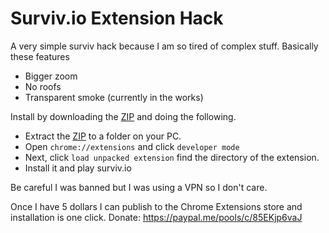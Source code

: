 # Surviv.io Extension Hack
A very simple surviv hack because I am so tired of complex stuff. Basically these features

* Bigger zoom
* No roofs
* Transparent smoke (currently in the works)

Install by downloading the <a href="https://github.com/IceHacks/surviv-extension/archive/master.zip">ZIP</a> and doing the following.

* Extract the <a href="https://github.com/IceHacks/surviv-extension/archive/master.zip">ZIP</a> to a folder on your PC.
* Open `chrome://extensions` and click `developer mode`
* Next, click `load unpacked extension` find the directory of the extension.
* Install it and play surviv.io

Be careful I was banned but I was using a VPN so I don't care.

Once I have 5 dollars I can publish to the Chrome Extensions store and installation is one click.
Donate: https://paypal.me/pools/c/85EKjp6vaJ